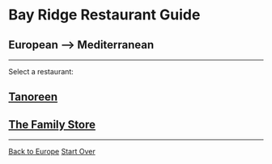 # Bay Ridge Restaurant Guide 
## European --> Mediterranean
---
Select a restaurant:
## [Tanoreen](https://tanoreen.com/)
## [The Family Store](http://familystorecooks.com/)
---
[Back to Europe](european.md)
[Start Over](../home.md)
